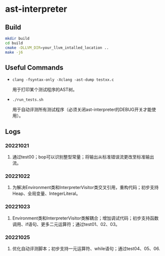# ast-interpreter

## Build
```sh
mkdir build
cd build
cmake -DLLVM_DIR=your_llvm_intalled_location ..
make -j6
```

## Useful Commands
- ```clang -fsyntax-only -Xclang -ast-dump testxx.c```

    用于打印某个测试程序的AST树。

- ```./run_tests.sh```

    用于自动评测所有测试程序（必须关闭ast-interpreter的DEBUG开关才能使用）。

## Logs
### 20221021
1. 通过test00；bop可以识别整型常量；将输出从标准错误流更改至标准输出流。

### 20221022
1. 为解决Environment类和InterpreterVisitor类交叉引用，重构代码；初步支持Heap、全局变量、IntegerLiteral。

### 20221023
1. Environment类和InterpreterVisitor类解耦合；增加调试代码；初步支持函数调用、if语句、更多二元运算符；通过test01、02、03。

### 20221025
1. 优化自动评测脚本；初步支持一元运算符、while语句；通过test04、05、06.